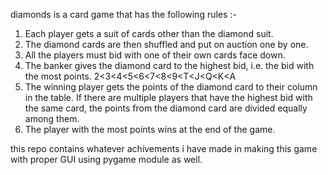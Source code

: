diamonds is a card game that has the following rules :-
1. Each player gets a suit of cards other than the diamond suit. 
2. The diamond cards are then shuffled and put on auction one by one. 
3. All the players must bid with one of their own cards face down. 
4. The banker gives the diamond card to the highest bid, i.e. the bid with the most points.
2<3<4<5<6<7<8<9<T<J<Q<K<A
5. The winning player gets the points of the diamond card to their column in the table. If there are multiple players that have the highest bid with the same card, the points from the diamond card are divided equally among them.
6. The player with the most points wins at the end of the game.

this repo contains whatever achivements i have made in making this game with proper GUI using pygame module as well.
